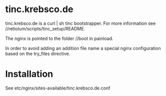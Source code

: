 # tinc.krebsco.de
tinc.krebsco.de is a curl | sh tinc bootstrapper. For more information see
//retiolum/scripts/tinc_setup/README.

The nginx is pointed to the folder //boot in painload.

In order to avoid adding an addition file name a special nginx configuration
based on the try_files directive. 

# Installation
See etc/nginx/sites-available/tinc.krebsco.de.conf
